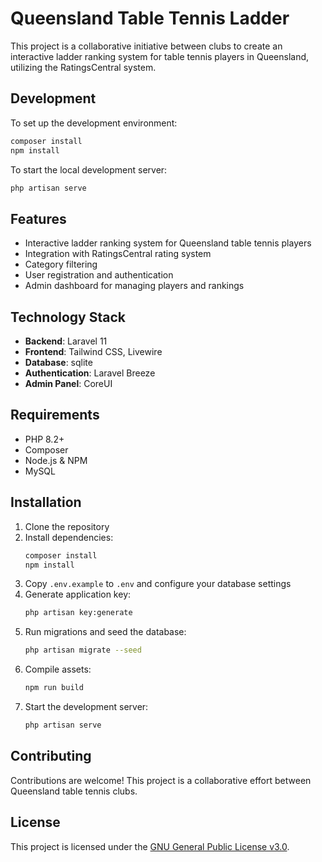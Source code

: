 # Queensland Table Tennis Ladder

This project is a collaborative initiative between clubs to create an interactive ladder ranking system for table tennis players in Queensland, utilizing the RatingsCentral system.

## Development

To set up the development environment:

```bash
composer install
npm install
```

To start the local development server:

```bash
php artisan serve
```

## Features

- Interactive ladder ranking system for Queensland table tennis players
- Integration with RatingsCentral rating system
- Category filtering
- User registration and authentication
- Admin dashboard for managing players and rankings

## Technology Stack

- **Backend**: Laravel 11
- **Frontend**: Tailwind CSS, Livewire
- **Database**: sqlite
- **Authentication**: Laravel Breeze
- **Admin Panel**: CoreUI

## Requirements

- PHP 8.2+
- Composer
- Node.js & NPM
- MySQL

## Installation

1. Clone the repository
2. Install dependencies:
   ```bash
   composer install
   npm install
   ```
3. Copy `.env.example` to `.env` and configure your database settings
4. Generate application key:
   ```bash
   php artisan key:generate
   ```
5. Run migrations and seed the database:
   ```bash
   php artisan migrate --seed
   ```
6. Compile assets:
   ```bash
   npm run build
   ```
7. Start the development server:
   ```bash
   php artisan serve
   ```

## Contributing

Contributions are welcome! This project is a collaborative effort between Queensland table tennis clubs.

## License

This project is licensed under the [GNU General Public License v3.0](LICENSE.md).
